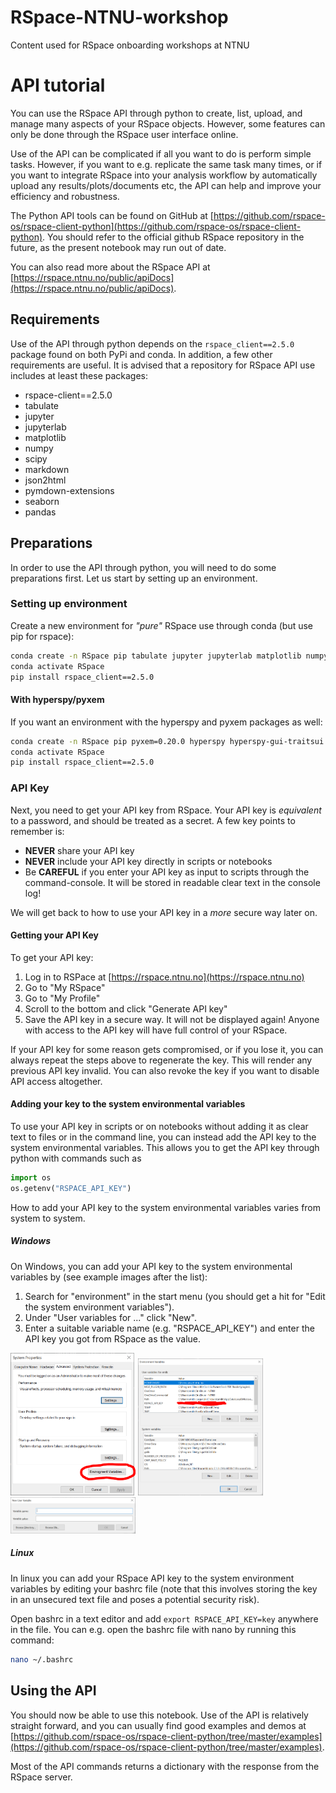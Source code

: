 # RSpace-NTNU-workshop
 Content used for RSpace onboarding workshops at NTNU

# API tutorial

You can use the RSpace API through python to create, list, upload, and manage many aspects of your RSpace objects. However, some features can only be done through the RSpace user interface online.

Use of the API can be complicated if all you want to do is perform simple tasks. However, if you want to e.g. replicate the same task many times, or if you want to integrate RSpace into your analysis workflow by automatically upload any results/plots/documents etc, the API can help and improve your efficiency and robustness.

The Python API tools can be found on GitHub at [https://github.com/rspace-os/rspace-client-python](https://github.com/rspace-os/rspace-client-python). You should refer to the official github RSpace repository in the future, as the present notebook may run out of date.

You can also read more about the RSpace API at [https://rspace.ntnu.no/public/apiDocs](https://rspace.ntnu.no/public/apiDocs).

## Requirements

Use of the API through python depends on the `rspace_client==2.5.0` package found on both PyPi and conda. In addition, a few other requirements are useful. It is advised that a repository for RSpace API use includes at least these packages:

- rspace-client==2.5.0
- tabulate
- jupyter
- jupyterlab
- matplotlib
- numpy
- scipy
- markdown
- json2html
- pymdown-extensions
- seaborn
- pandas

## Preparations

In order to use the API through python, you will need to do some preparations first. Let us start by setting up an environment.

### Setting up environment

Create a new environment for _"pure"_ RSpace use through conda (but use pip for rspace):

```bash
conda create -n RSpace pip tabulate jupyter jupyterlab matplotlib numpy scipy markdown json2html pymdown-extensions seaborn pandas pyqt qtpy
conda activate RSpace
pip install rspace_client==2.5.0 
```

#### With hyperspy/pyxem

If you want an environment with the hyperspy and pyxem packages as well:

```bash
conda create -n RSpace pip pyxem=0.20.0 hyperspy hyperspy-gui-traitsui hyperspy-gui-ipywidgets tabulate jupyter jupyterlab matplotlib numpy scipy markdown json2html pymdown-extensions seaborn pandas pyqt qtpy
conda activate RSpace
pip install rspace_client==2.5.0
```

### API Key

Next, you need to get your API key from RSpace. Your API key is _equivalent_ to a password, and should be treated as a secret. A few key points to remember is:

- __NEVER__ share your API key
- __NEVER__ include your API key directly in scripts or notebooks
- Be __CAREFUL__ if you enter your API key as input to scripts through the command-console. It will be stored in readable clear text in the console log!

We will get back to how to use your API key in a _more_ secure way later on. 

#### Getting your API Key

To get your API key:

1. Log in to RSPace at [https://rspace.ntnu.no](https://rspace.ntnu.no)
2. Go to "My RSpace"
3. Go to "My Profile"
4. Scroll to the bottom and click "Generate API key"
5. Save the API key in a secure way. It will not be displayed again! Anyone with access to the API key will have full control of your RSpace.

If your API key for some reason gets compromised, or if you lose it, you can always repeat the steps above to regenerate the key. This will render any previous API key invalid. You can also revoke the key if you want to disable API access altogether.

#### Adding your key to the system environmental variables

To use your API key in scripts or on notebooks without adding it as clear text to files or in the command line, you can instead add the API key to the system environmental variables. This allows you to get the API key through python with commands such as 

```python
import os
os.getenv("RSPACE_API_KEY")
```

How to add your API key to the system environmental variables varies from system to system.

##### Windows

On Windows, you can add your API key to the system environmental variables by (see example images after the list):

1. Search for "environment" in the start menu (you should get a hit for "Edit the system environment variables").
2. Under "User variables for ..." click "New".
3. Enter a suitable variable name (e.g. "RSPACE_API_KEY") and enter the API key you got from RSpace as the value.

<img src="./images/windows_edit_env_var_1.PNG" alt="Edit system environmental variables Windows 1" width="200"/>  
  
<img src="./images/windows_edit_env_var_2.PNG" alt="Edit system environmental variables Windows 2" width="200"/>  
  
<img src="./images/windows_edit_env_var_3.PNG" alt="Edit system environmental variables Windows 3" width="200"/>  

##### Linux

In linux you can add your RSpace API key to the system environment variables by editing your bashrc file (note that this involves storing the key in an unsecured text file and poses a potential security risk). 

Open bashrc in a text editor and add `export RSPACE_API_KEY=key` anywhere in the file. You can e.g. open the bashrc file with nano by running this command:
```bash
nano ~/.bashrc
```

## Using the API

You should now be able to use this notebook. Use of the API is relatively straight forward, and you can usually find good examples and demos at [https://github.com/rspace-os/rspace-client-python/tree/master/examples](https://github.com/rspace-os/rspace-client-python/tree/master/examples). 

Most of the API commands returns a dictionary with the response from the RSpace server.
